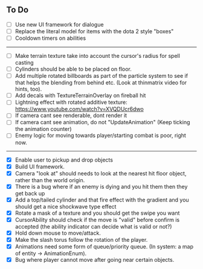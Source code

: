 ## To Do

- [ ]  Use new UI framework for dialogue
- [ ]  Replace the literal model for items with the dota 2 style "boxes"
- [ ]  Cooldown timers on abilities

----

- [ ] Make terrain texture take into account the cursor's radius for spell casting
- [ ] Cylinders should be able to be placed on floor.
- [ ]  Add multiple rotated billboards as part of the particle system to see if that helps the blending from behind
  etc. (Look at thinmatrix video for hints, too).
- [ ]  Add decals with TextureTerrainOverlay on fireball hit
- [ ]  Lightning effect with rotated additive texture: https://www.youtube.com/watch?v=XVQDUcr6dwo
- [ ]  If camera cant see renderable, dont render it
- [ ]  If camera cant see animation, do not "UpdateAnimation" (Keep ticking the animation counter)
- [ ]  Enemy logic for moving towards player/starting combat is poor, right now.

----

- [x] Enable user to pickup and drop objects
- [x] Build UI framework.
- [x]  Camera "look at" should needs to look at the nearest hit floor object, rather than the world origin.
- [x]  There is a bug where if an enemy is dying and you hit them then they get back up
- [x]  Add a top/tailed cylinder and that fire effect with the gradient and you should get a nice shockwave type
  effect
- [x]  Rotate a mask of a texture and you should get the swipe you want
- [x]  CursorAbility should check if the move is "valid" before confirm is accepted (the ability indicator can decide
  what is valid or not?)
- [x]  Hold down mouse to move/attack.
- [x]  Make the slash torus follow the rotation of the player.
- [x] Animations need some form of queue/priority queue. (In system: a map of entity -> AnimationEnum).
- [x]  Bug where player cannot move after going near certain objects.